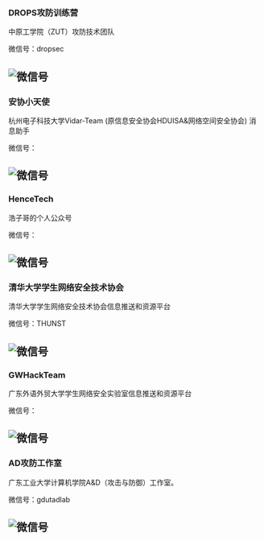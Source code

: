 
### DROPS攻防训练营

中原工学院（ZUT）攻防技术团队

微信号：dropsec

![微信号](https://mp.weixin.qq.com/mp/qrcode?scene=10000004&size=102&__biz=MzA3NjE0Mzk2OA==&mid=2648922065&idx=1&sn=e92a8cd01deb869839284ec3aa53e2d7&send_time=)
---

### 安协小天使

杭州电子科技大学Vidar-Team (原信息安全协会HDUISA&amp;网络空间安全协会)  消息助手

微信号：

![微信号](https://mp.weixin.qq.com/mp/qrcode?scene=10000004&size=102&__biz=MzIxNDU2ODg3Mw==&mid=100000026&idx=1&sn=9f791832a076ace38e23ab87fd16f9c3&send_time=)
---

### HenceTech

浩子哥的个人公众号

微信号：

![微信号](https://mp.weixin.qq.com/mp/qrcode?scene=10000004&size=102&__biz=MzI4NjYwMTQ1Ng==&mid=2247483751&idx=1&sn=2dd85eb899b5f0b6d533ddee9c08abcc&send_time=)
---

### 清华大学学生网络安全技术协会

清华大学学生网络安全技术协会信息推送和资源平台

微信号：THUNST

![微信号](https://mp.weixin.qq.com/mp/qrcode?scene=10000004&size=102&__biz=MzA5MjUwOTY4Ng==&mid=2651804513&idx=1&sn=2ab5f7c0c2c85802be262ae6dceded16&send_time=)
---

### GWHackTeam

广东外语外贸大学学生网络安全实验室信息推送和资源平台

微信号：

![微信号](https://mp.weixin.qq.com/mp/qrcode?scene=10000004&size=102&__biz=MzU2MTI2NDA5MA==&mid=2247483676&idx=1&sn=2a51e828abe1ef09c6cc9b5298b98ef0&send_time=)
---

### AD攻防工作室

广东工业大学计算机学院A&amp;D（攻击与防御）工作室。

微信号：gdutadlab

![微信号](https://mp.weixin.qq.com/mp/qrcode?scene=10000004&size=102&__biz=MzIzODEwMzAwMw==&mid=2647746421&idx=1&sn=699e9b6bb757aa9cc750cb23f64f2163&send_time=)
---



